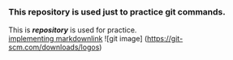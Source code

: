 ## 
### This repository is used just to practice **git commands**.
This is ***repository*** is used for practice.  
[implementing markdownlink](https://git-scm.com/downloads/logos)
![git image] (https://git-scm.com/downloads/logos)
